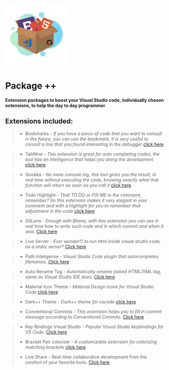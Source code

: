 <img src="./logo.png" alt="logo" width="200"/> 

# Package ++

#### Extension packages to boost your Visual Studio code, individually chosen extensions, to help the day to day programmer

## Extensions included:

> - Bookmarks - *If you have a piece of code that you want to consult in the future, you can use the bookmark, it is very useful to consult a line that you found interesting in the debugger* [click here](https://marketplace.visualstudio.com/items?itemName=alefragnani.Bookmarks)

> - TabNine - *This extension is great for auto completing codes, the tool has an intelligence that helps you along the development* [click here](https://marketplace.visualstudio.com/items?itemName=TabNine.tabnine-vscode)

> - Quokka - *No more console.log, this tool gives you the result, in real time without executing the code, knowing exactly what that function will return as soon as you call it* [click here](https://marketplace.visualstudio.com/items?itemName=WallabyJs.quokka-vscode)

> - Todo Highlight - *That TO DO or FIX ME in the comment, remember? So this extension makes it very elegant in your comment and with a highlight for you to remember that adjustment in the code* [click here](https://marketplace.visualstudio.com/items?itemName=wayou.vscode-todo-highlight)

> - GitLens - *Enough with Blame, with this extension you can see in real time how to write such code and in which commit and when it was.* [Click here](https://marketplace.visualstudio.com/items?itemName=eamodio.gitlens)

> - Live Server - *Ever wonder!? to run html inside visual studio code, as a static server?* [Click here](https://marketplace.visualstudio.com/items?itemName=ritwickdey.LiveServer)

> - Path Inteligense - *Visual Studio Code plugin that autocompletes filenames.* [Click here](https://marketplace.visualstudio.com/items?itemName=christian-kohler.path-intellisense)

> - Auto Rename Tag - *Automatically rename paired HTML/XML tag, same as Visual Studio IDE does.* [Click here](https://marketplace.visualstudio.com/items?itemName=formulahendry.auto-rename-tag)

> - Material Icon Theme - *Material Design Icons for Visual Studio Code* [click here](https://marketplace.visualstudio.com/items?itemName=PKief.material-icon-theme)

> - Dark++ Theme - *Dark++ theme for vscode* [click here](https://marketplace.visualstudio.com/items?itemName=DryWolf.dark-plus-plus-theme)

> - Conventional Commits - *This extension helps you to fill in commit message according to Conventional Commits.* [Click here](https://marketplace.visualstudio.com/items?itemName=vivaxy.vscode-conventional-commits)

> - Key Bindings Visual Studio - *Popular Visual Studio keybindings for VS Code.* [Click here](https://marketplace.visualstudio.com/items?itemName=ms-vscode.vs-keybindings)

> - Bracket Pair colorizer - *A customizable extension for colorizing matching brackets* [click here](https://marketplace.visualstudio.com/items?itemName=CoenraadS.bracket-pair-colorizer)

> - Live Share - Real-time collaborative development from the comfort of your favorite tools. [Click here](https://marketplace.visualstudio.com/items?itemName=MS-vsliveshare.vsliveshare)

